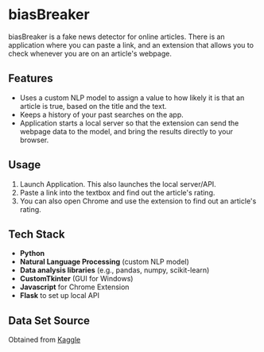 # biasBreaker

biasBreaker is a fake news detector for online articles. There is an application where you can paste a link, and an extension that allows you to check whenever you are on an article's webpage.

## Features
- Uses a custom NLP model to assign a value to how likely it is that an article is true, based on the title and the text.
- Keeps a history of your past searches on the app.
- Application starts a local server so that the extension can send the webpage data to the model, and bring the results directly to your browser.

## Usage

1.  Launch Application. This also launches the local server/API.
2.  Paste a link into the textbox and find out the article's rating.
3.  You can also open Chrome and use the extension to find out an article's rating.

## Tech Stack

- **Python**  
- **Natural Language Processing** (custom NLP model)  
- **Data analysis libraries** (e.g., pandas, numpy, scikit-learn)
- **CustomTkinter** (GUI for Windows)
- **Javascript** for Chrome Extension
- **Flask** to set up local API

## Data Set Source

Obtained from [Kaggle](https://www.kaggle.com/datasets/emineyetm/fake-news-detection-datasets/data)


